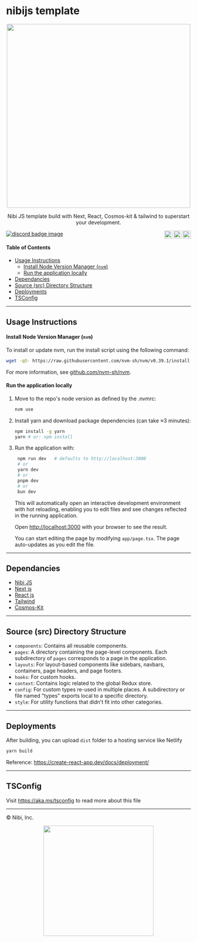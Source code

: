 # nibijs template <!-- omit in toc -->

<!-- Badge links -->

[discord-badge]: https://img.shields.io/badge/Nibiru%20Chain-%237289DA.svg?style=&logo=discord&logoColor=white
[discord-url]: https://discord.gg/HFvbn7Wtud
[social-twitter]: https://twitter.com/NibiruChain
[social-linkedin]: https://www.linkedin.com/company/nibiruchain
[social-medium]: https://blog.nibiru.fi/

<p align="center">
<img src="https://nibiru.fi/assets/logo-main.90a5440d.svg" width="500">
</p>

<p align="center">
Nibi JS template build with Next, React, Cosmos-kit & tailwind to superstart your development.
</p>

[<img align="right" alt="Medium" width="22px" src="https://cdn.jsdelivr.net/npm/simple-icons@3.13.0/icons/medium.svg" />][social-medium]
[<img align="right" alt="LinkedIn" width="22px" src="https://cdn.jsdelivr.net/npm/simple-icons@v3/icons/linkedin.svg" />][social-linkedin]
[<img align="right" alt="Twitter" width="22px" src="https://cdn.jsdelivr.net/npm/simple-icons@3.13.0/icons/twitter.svg" />][social-twitter]

<!--
Workflow badges aren't available on private repositories.
[![web-app-nibiru test workflow image][tests-badge]][tests-workflow] -->

[![discord badge image][discord-badge]][discord-url]

#### Table of Contents

- [Usage Instructions](#usage-instructions)
    - [Install Node Version Manager (`nvm`)](#install-node-version-manager-nvm)
    - [Run the application locally](#run-the-application-locally)
- [Dependancies](#dependancies)
- [Source (src) Directory Structure](#source-src-directory-structure)
- [Deployments](#deployments)
- [TSConfig](#tsconfig)

---

## Usage Instructions

#### Install Node Version Manager (`nvm`)

To install or update nvm, run the install script using the following command:

```sh
wget -qO- https://raw.githubusercontent.com/nvm-sh/nvm/v0.39.1/install.sh | bash
```

For more information, see [github.com/nvm-sh/nvm](https://github.com/nvm-sh/nvm).

#### Run the application locally

1. Move to the repo's node version as defined by the .nvmrc:

   ```sh
   nvm use
   ```

2. Install yarn and download package dependencies (can take ≈3 minutes):

   ```sh
   npm install -g yarn
   yarn # or: npm install
   ```

3. Run the application with:

   ```sh
    npm run dev   # defaults to http://localhost:3000
    # or
    yarn dev
    # or
    pnpm dev
    # or
    bun dev
   ```

    This will automatically open an interactive development environment with hot
    reloading, enabling you to edit files and see changes reflected in the
    running application.

    Open [http://localhost:3000](http://localhost:3000) with your browser to see the result.

    You can start editing the page by modifying `app/page.tsx`. The page auto-updates as you edit the file.

---

## Dependancies

- [Nibi JS](https://github.com/NibiruChain/ts-sdk)
- [Next js](https://nextjs.org/)
- [React js](https://react.dev/)
- [Tailwind](https://tailwindcss.com/)
- [Cosmos-Kit](https://cosmology.zone/products/cosmos-kit)

---

## Source (src) Directory Structure

- `components`: Contains all reusable components.
- `pages`: A directory containing the page-level components. Each subdirectory of `pages` corresponds to a page in the application.
- `layouts`: For layout-based components like sidebars, navbars, containers, page headers, and page footers.
- `hooks`: For custom hooks.
- `context`: Contains logic related to the global Redux store.
- `config`: For custom types re-used in multiple places. A subdirectory or file named "types" exports local to a specific directory.
- `style`: For utility functions that didn't fit into other categories.

---

## Deployments

After building, you can upload `dist` folder to a hosting service like Netlify

```sh
yarn build
```

Reference: <https://create-react-app.dev/docs/deployment/>

---

## TSConfig

Visit <https://aka.ms/tsconfig> to read more about this file

---

© Nibi, Inc.

<p align="center">
<img src="https://nibiru.fi/assets/logo-main.90a5440d.svg" width="300">
</p>
